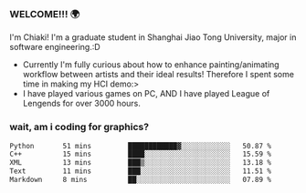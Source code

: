 ### WELCOME!!! 🌍

I'm Chiaki! I'm a graduate student in Shanghai Jiao Tong University, major in software engineering.:D

-  Currently I'm fully curious about how to enhance painting/animating workflow between artists and their ideal results! Therefore I spent some time in making my HCI demo:>
-  I have played various games on PC, AND I have played League of Lengends for over 3000 hours.


### wait, am i coding for graphics?
<!--START_SECTION:waka-->

```txt
Python       51 mins         ████████████▓░░░░░░░░░░░░   50.87 %
C++          15 mins         ████░░░░░░░░░░░░░░░░░░░░░   15.59 %
XML          13 mins         ███▒░░░░░░░░░░░░░░░░░░░░░   13.18 %
Text         11 mins         ███░░░░░░░░░░░░░░░░░░░░░░   11.51 %
Markdown     8 mins          ██░░░░░░░░░░░░░░░░░░░░░░░   07.89 %
```

<!--END_SECTION:waka-->

<!--
**Chiaki-meow/Chiaki-meow** is a ✨ _special_ ✨ repository because its `README.md` (this file) appears on your GitHub profile.

Here are some ideas to get you started:

- 🔭 I’m currently working on ...
- 🌱 I’m currently learning ...
- 👯 I’m looking to collaborate on ...
- 🤔 I’m looking for help with ...
- 💬 Ask me about ...
- 📫 How to reach me: ...
- 😄 Pronouns: ...
- ⚡ Fun fact: ...
-->
